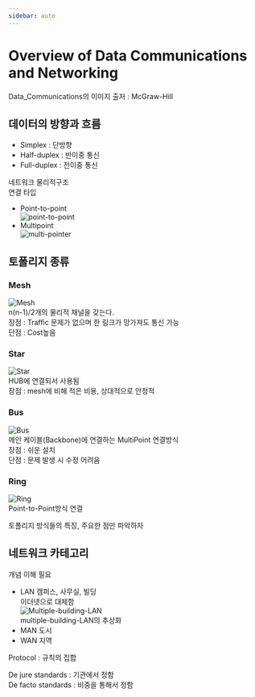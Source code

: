 ```yaml
---
sidebar: auto
---
```

# Overview of Data Communications and Networking

Data_Communications의 이미지 출처 : McGraw-Hill

## 데이터의 방향과 흐름
- Simplex : 단방향  
- Half-duplex : 반이중 통신  
- Full-duplex : 전이중 통신  

네트워크 물리적구조  
연결 타입  
- Point-to-point  
![point-to-point](/TIL/images/Data_Communication/point-to-point.JPG)  
- Multipoint  
![multi-pointer](/TIL/images/Data_Communication/multi-pointer.JPG)  

## 토폴리지 종류
### Mesh  
![Mesh](/TIL/images/Data_Communication/Mesh.JPG)  
n(n-1)/2개의 물리적 채널을 갖는다.  
장점 : Traffic 문제가 없으며 한 링크가 망가져도 통신 가능  
단점 : Cost높음
### Star  
![Star](/TIL/images/Data_Communication/Star.JPG)  
HUB에 연결되서 사용됨  
장점 : mesh에 비해 적은 비용, 상대적으로 안정적
### Bus  
![Bus](/TIL/images/Data_Communication/Bus.JPG)  
메인 케이블(Backbone)에 연결하는 MultiPoint 연결방식  
장점 : 쉬운 설치  
단점 : 문제 발생 시 수정 어려움  
### Ring  
![Ring](/TIL/images/Data_Communication/Ring.JPG)  
Point-to-Point방식 연결  

토폴리지 방식들의 특징, 주요한 점만 파악하자  

## 네트워크 카테고리  
개념 이해 필요
- LAN  캠퍼스, 사무실, 빌딩    
이더넷으로 대체함  
![Multiple-building-LAN](/TIL/images/Data_Communication/Multiple-building-LAN.JPG)  
multiple-building-LAN의 추상화  
- MAN  도시  
- WAN  지역  

Protocol : 규칙의 집합  

De jure standards : 기관에서 정함  
De facto standards : 비중을 통해서 정함